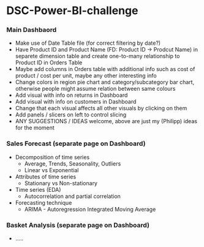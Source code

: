 # DSC-Power-BI-challenge

### Main Dashbaord

- Make use of Date Table file (for correct filtering by date?)
- Have Product ID and Product Name (FD: Product ID -> Prodcut Name) in separete dimension table and create one-to-many relationship to Product ID in Orders Table
- Maybe add columns in Orders table with additional info such as cost of product / cost per unit, maybe any other interesting info
- Change colors in region pie chart and category/subcategory bar chart, otherwise people might assume relation between same colours
- Add visual with info on returns in Dashboard
- Add visual with info on customers in Dashboard
- Change that each visual affects all other visuals by clicking on them
- Add panels / slicers on left to control slicing
- ANY SUGGESTIONS / IDEAS welcome, above are just my (Philipp) ideas for the moment

### Sales Forecast (separate page on Dashboard)

<ul>
  
  <li>Decomposition of time series
    <ul>
      <li>Average, Trends, Seasonality, Outliers</li>
      <li>Linear vs Exponential</li>
    </ul>
  </li>

  <li>Attributes of time series
    <ul>
      <li>Stationary vs Non-stationary</li>
    </ul>
  </li>

  <li>Time series (EDA)
    <ul>
      <li>Autocorrelation and partial correlation</li>
    </ul>
  </li>

  <li>Forecasting technique
    <ul>
      <li>ARIMA - Autoregression Integrated Moving Average</li>
    </ul>
  </li>
  
</ul>

### Basket Analysis (separate page on Dashboard)

- .....
